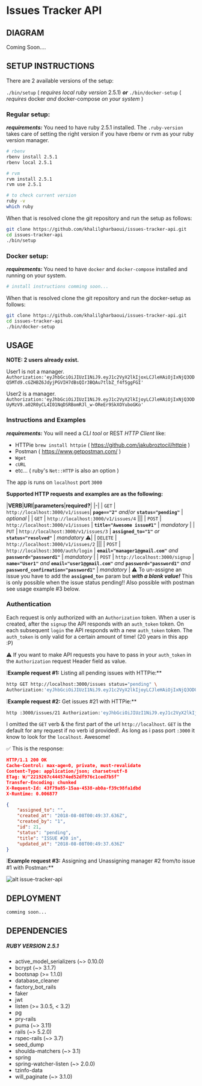 # Issues Tracker API
## DIAGRAM
Coming Soon....

## SETUP INSTRUCTIONS

There are 2 available versions of the setup:

`./bin/setup` ( *requires local ruby version* 2.5.1)
_**or**_
`./bin/docker-setup` ( *requires* docker *and* docker-compose *on your system* )

### Regular setup:
_**requirements:**_
You need to have ruby 2.5.1 installed. The `.ruby-version` takes care of setting
the right version if you have rbenv or rvm as your ruby version manager.
```bash
# rbenv
rbenv install 2.5.1
rbenv local 2.5.1

# rvm
rvm install 2.5.1
rvm use 2.5.1

# to check current version
ruby -v
which ruby
```
When that is resolved clone the git repository and run the setup as follows:
```bash
git clone https://github.com/khalilgharbaoui/issues-tracker-api.git
cd issues-tracker-api
./bin/setup
```

### Docker setup:

_**requirements:**_
You need to have `docker` and `docker-compose` installed and running on your system.
```bash
# install instructions comming soon...

```
When that is resolved clone the git repository and run the docker-setup as follows:
```bash
git clone https://github.com/khalilgharbaoui/issues-tracker-api.git
cd issues-tracker-api
./bin/docker-setup
```

## USAGE

**NOTE: 2 users already exist.**

User1 is not a manager.
`Authorization:'eyJhbGciOiJIUzI1NiJ9.eyJ1c2VyX2lkIjoxLCJleHAiOjIxNjQ3ODQ5MTd9.cGZHBZ6JdyjPGVIH7dBsQIr3BQAu7tlbZ_f4f5ggFGI'`

User2 is a manager.
`Authorization:'eyJhbGciOiJIUzI1NiJ9.eyJ1c2VyX2lkIjoyLCJleHAiOjIxNjQ3ODUyMzV9.a02R0yCL4I01NqDSRBomRJl_w-OReEr9SkXOYuboGKo'`

### Instructions and Examples

_**requirements:**_
You will need a *CLI tool* or REST *HTTP Client* like:

- HTTPie `brew install httpie` ( https://github.com/jakubroztocil/httpie )
- Postman ( https://www.getpostman.com/ )
- `Wget`
- `cURL`
- etc... ( ruby's `Net::HTTP` is also an option )

The app is runs on `localhost` port `3000`

**Supported HTTP requests and examples are as the following:**

|**VERB**|**URI**|**parameters**|**required?**|
|-|
| `GET` | `http://localhost:3000/v1/issues`| **`page=="2"`** *and*/*or* **`status="pending"`** | _optional_ |
| `GET` | `http://localhost:3000/v1/issues/4` |||
| `POST` | `http://localhost:3000/v1/issues` | **`title="Awesome issue#1"`** | _mandatory_ |
| `PUT` | `http://localhost:3000/v1/issues/3` | **`assigned_to="1"`** *or* **`status="resolved"`** | _mandatory_ ⚠️|
| `DELETE` | `http://localhost:3000/v1/issues/2` |||
| `POST` | `http://localhost:3000/auth/login` | **`email="manager1@gmail.com"`** *and* **`password="password1"`** | _mandatory_ |
| `POST` | `http://localhost:3000/signup` | **`name="User1"`** *and* **`email="user1@gmail.com"`** *and* **`password="password1"`** *and* **`password_confirmation="password1"`** | _mandatory_ |
⚠️ To un-assigne an issue you have to add the **`assigned_to=`** param but _**with a blank value!**_
This is only possible when the issue status pending!!
Also possible with postman see usage example #3 below.

### **Authentication**

Each request is only authorized with an `Authorization` token.
When a user is created, after the `signup` the API responds with an `auth_token` token.
On each subsequent `login` the API responds with a new `auth_token` token.
The `auth_token` is only valid for a certain amount of time! (20 years in this app :P)

⚠️ If you want to make API requests you have to pass in your `auth_token` in the `Authorization` request Header field as value.

❕**Example request #1:** Listing all pending issues with HTTPie:**
```bash
http GET http://localhost:3000/issues status="pending" \
Authorization:'eyJhbGciOiJIUzI1NiJ9.eyJ1c2VyX2lkIjoyLCJleHAiOjIxNjQ3ODUyMzV9.a02R0yCL4I01NqDSRBomRJl_w-OReEr9SkXOYuboGKo'
```
❕**Example request #2:** Get issues #21 with HTTPie:**
```bash
http :3000/issues/21 Authorization:'eyJhbGciOiJIUzI1NiJ9.eyJ1c2VyX2lkIjoyLCJleHAiOjIxNjQ3ODUyMzV9.a02R0yCL4I01NqDSRBomRJl_w-OReEr9SkXOYuboGKo'
```
I omitted the `GET` verb & the first part of the url `http://localhost`.
`GET` is the default for any request if no verb id provided!.
As long as i pass port `:3000` it know to look for the `localhost`. Awesome!

✅ This is the response:
```json
HTTP/1.1 200 OK
Cache-Control: max-age=0, private, must-revalidate
Content-Type: application/json; charset=utf-8
ETag: W/"2219267c444574ed52df976c1ced7b5f"
Transfer-Encoding: chunked
X-Request-Id: 43f79a85-15aa-4538-ab0a-f39c98fa1dbd
X-Runtime: 0.006877

{
    "assigned_to": "",
    "created_at": "2018-08-08T00:49:37.636Z",
    "created_by": "1",
    "id": 21,
    "status": "pending",
    "title": "ISSUE #20 in",
    "updated_at": "2018-08-08T00:49:37.636Z"
}
```
❕**Example request #3:** Assigning and Unassigning manager #2 from/to issue #1 with Postman:**

![alt issue-tracker-api](http://g.recordit.co/I1Ezrm5Eac.gif "Assigning and Unassigning")



## DEPLOYMENT

`comming soon...`

## DEPENDENCIES
##### RUBY VERSION 2.5.1

  - active_model_serializers (~> 0.10.0)
  - bcrypt (~> 3.1.7)
  - bootsnap (>= 1.1.0)
  - database_cleaner
  - factory_bot_rails
  - faker
  - jwt
  - listen (>= 3.0.5, < 3.2)
  - pg
  - pry-rails
  - puma (~> 3.11)
  - rails (~> 5.2.0)
  - rspec-rails (~> 3.7)
  - seed_dump
  - shoulda-matchers (~> 3.1)
  - spring
  - spring-watcher-listen (~> 2.0.0)
  - tzinfo-data
  - will_paginate (~> 3.1.0)
